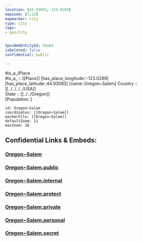 ```yaml
---
location: [44.93083,-123.0289] 
mapzoom: [7,12] 
mapmarker: city 
type: City
tags:
- geo/City


SpocWebEntityId: 36104
isDeleted: false
confidential: public

---
```

#is_a_/Place  
#is_a_ :: [[Place]] 
[has_place_longitude::-123.0289] 
[has_place_latitude::44.93083] 
[name::Oregon~Salem] 
Country :: [[../../../../USA]]  
State :: [[../../Oregon]]  
[Population::] 



```leaflet
id: Oregon~Salem
coordinates: [[Oregon~Salem]] 
markerFile: [[Oregon~Salem]] 
defaultZoom: 11 
maxZoom: 18
```


## Confidential Links & Embeds: 

### [Oregon~Salem](/_Standards/Earth/Continent/America~North/USA/USA~Pacific/Oregon/counties~Oregon/Marion,County/cities~Marion/Oregon~Salem.md) 

### [Oregon~Salem.public](/_public/Earth/Continent/America~North/USA/USA~Pacific/Oregon/counties~Oregon/Marion,County/cities~Marion/Oregon~Salem.public.md) 

### [Oregon~Salem.internal](/_internal/Earth/Continent/America~North/USA/USA~Pacific/Oregon/counties~Oregon/Marion,County/cities~Marion/Oregon~Salem.internal.md) 

### [Oregon~Salem.protect](/_protect/Earth/Continent/America~North/USA/USA~Pacific/Oregon/counties~Oregon/Marion,County/cities~Marion/Oregon~Salem.protect.md) 

### [Oregon~Salem.private](/_private/Earth/Continent/America~North/USA/USA~Pacific/Oregon/counties~Oregon/Marion,County/cities~Marion/Oregon~Salem.private.md) 

### [Oregon~Salem.personal](/_personal/Earth/Continent/America~North/USA/USA~Pacific/Oregon/counties~Oregon/Marion,County/cities~Marion/Oregon~Salem.personal.md) 

### [Oregon~Salem.secret](/_secret/Earth/Continent/America~North/USA/USA~Pacific/Oregon/counties~Oregon/Marion,County/cities~Marion/Oregon~Salem.secret.md)


